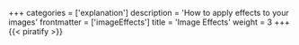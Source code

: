 +++
categories = ['explanation']
description = 'How to apply effects to your images'
frontmatter = ['imageEffects']
title = 'Image Effects'
weight = 3
+++
{{< piratify >}}